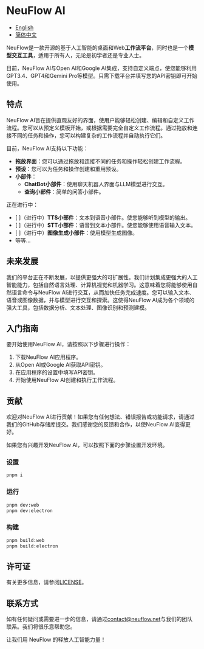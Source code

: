 # NeuFlow AI

- [English](README.md)
- [简体中文](README.zh-CN.md)

NeuFlow是一款开源的基于人工智能的桌面和Web**工作流平台**，同时也是一个**模型交互工具**，适用于所有人，无论是初学者还是专业人士。

目前，NeuFlow AI与Open AI和Google AI集成，支持自定义端点，使您能够利用GPT3.4、GPT4和Gemini Pro等模型。只需下载平台并填写您的API密钥即可开始使用。

## 特点

NeuFlow AI旨在提供直观友好的界面，使用户能够轻松创建、编辑和自定义工作流程。您可以从预定义模板开始，或根据需要完全自定义工作流程。通过拖放和连接不同的任务和操作，您可以构建复杂的工作流程并自动执行它们。

目前，NeuFlow AI支持以下功能：

- **拖放界面**：您可以通过拖放和连接不同的任务和操作轻松创建工作流程。
- **预设**：您可以为任务和操作创建和重用预设。
- **小部件**：
  - **ChatBot小部件**：使用聊天机器人界面与LLM模型进行交互。
  - **查询小部件**：简单的问答小部件。

正在进行中：

- [ ]（进行中）**TTS小部件**：文本到语音小部件。使您能够听到模型的输出。
- [ ]（进行中）**STT小部件**：语音到文本小部件。使您能够使用语音输入文本。
- [ ]（进行中）**图像生成小部件**：使用模型生成图像。
- 等等...

## 未来发展

我们的平台正在不断发展，以提供更强大的可扩展性。我们计划集成更强大的人工智能能力，包括自然语言处理、计算机视觉和机器学习。这意味着您将能够使用自然语言命令与NeuFlow AI进行交互，从而加快任务完成速度。您可以输入文本、语音或图像数据，并与模型进行交互和探索。这使得NeuFlow AI成为各个领域的强大工具，包括数据分析、文本处理、图像识别和预测建模。

## 入门指南

要开始使用NeuFlow AI，请按照以下步骤进行操作：

1. 下载NeuFlow AI应用程序。
2. 从Open AI或Google AI获取API密钥。
3. 在应用程序的设置中填写API密钥。
4. 开始使用NeuFlow AI创建和执行工作流程。

## 贡献

欢迎对NeuFlow AI进行贡献！如果您有任何想法、错误报告或功能请求，请通过我们的GitHub存储库提交。我们感谢您的反馈和合作，以使NeuFlow AI变得更好。

如果您有兴趣开发NeuFlow AI，可以按照下面的步骤设置开发环境。

### 设置

```bash
pnpm i
```

### 运行

```bash
pnpm dev:web
pnpm dev:electron
```

### 构建

```bash
pnpm build:web
pnpm build:electron
```

## 许可证

有关更多信息，请参阅[LICENSE](LICENSE)。

## 联系方式

如有任何疑问或需要进一步的信息，请通过[contact@neuflow.net](mailto:contact@neuflow.net)与我们的团队联系。我们将很乐意帮助您。

让我们用 NeuFlow 的释放人工智能力量！
